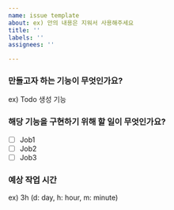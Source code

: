 ```yaml
---
name: issue template
about: ex) 안의 내용은 지워서 사용해주세요
title: ''
labels: ''
assignees: ''

---
```


### 만들고자 하는 기능이 무엇인가요?
 ex) Todo 생성 기능

 ### 해당 기능을 구현하기 위해 할 일이 무엇인가요?
 - [ ] Job1
 - [ ] Job2
 - [ ] Job3

 ### 예상 작업 시간
 ex) 3h (d: day, h: hour, m: minute)
